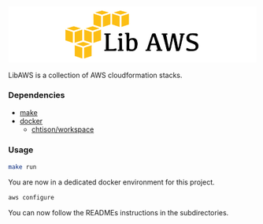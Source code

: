 ![libaws](misc/libaws.png)

LibAWS is a collection of AWS cloudformation stacks.

### Dependencies
- [make](https://www.gnu.org/software/make/)
- [docker](https://www.docker.com/)
	* [chtison/workspace](https://github.com/chtison/workspace)

### Usage
```sh
make run
```
You are now in a dedicated docker environment for this project.
```sh
aws configure
```
You can now follow the READMEs instructions in the subdirectories.
